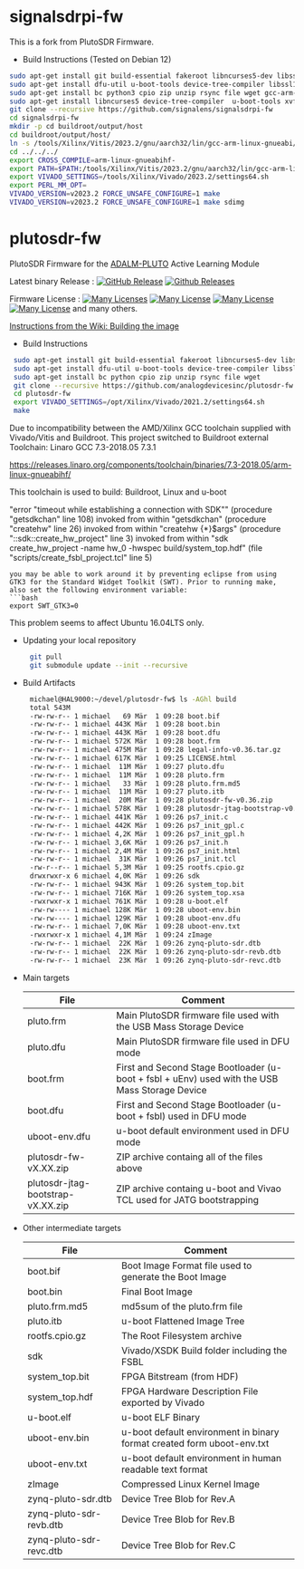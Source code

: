 # signalsdrpi-fw
This is a fork from PlutoSDR Firmware.

* Build Instructions (Tested on Debian 12)
```bash
sudo apt-get install git build-essential fakeroot libncurses5-dev libssl-dev ccache
sudo apt-get install dfu-util u-boot-tools device-tree-compiler libssl1.0-dev mtools
sudo apt-get install bc python3 cpio zip unzip rsync file wget gcc-arm-linux-gnueabihf
sudo apt-get install libncurses5 device-tree-compiler  u-boot-tools xvfb
git clone --recursive https://github.com/signalens/signalsdrpi-fw
cd signalsdrpi-fw
mkdir -p cd buildroot/output/host
cd buildroot/output/host/
ln -s /tools/Xilinx/Vitis/2023.2/gnu/aarch32/lin/gcc-arm-linux-gnueabi/x86_64-petalinux-linux
cd ../../../
export CROSS_COMPILE=arm-linux-gnueabihf-
export PATH=$PATH:/tools/Xilinx/Vitis/2023.2/gnu/aarch32/lin/gcc-arm-linux-gnueabi/bin
export VIVADO_SETTINGS=/tools/Xilinx/Vivado/2023.2/settings64.sh
export PERL_MM_OPT=
VIVADO_VERSION=v2023.2 FORCE_UNSAFE_CONFIGURE=1 make 
VIVADO_VERSION=v2023.2 FORCE_UNSAFE_CONFIGURE=1 make sdimg
```

# plutosdr-fw
PlutoSDR Firmware for the [ADALM-PLUTO](https://wiki.analog.com/university/tools/pluto "PlutoSDR Wiki Page") Active Learning Module

Latest binary Release : [![GitHub Release](https://img.shields.io/github/release/analogdevicesinc/plutosdr-fw.svg)](https://github.com/analogdevicesinc/plutosdr-fw/releases/latest)  [![Github Releases](https://img.shields.io/github/downloads/analogdevicesinc/plutosdr-fw/total.svg)](https://github.com/analogdevicesinc/plutosdr-fw/releases/latest)

Firmware License : [![Many Licenses](https://img.shields.io/badge/license-LGPL2+-blue.svg)](https://github.com/analogdevicesinc/plutosdr-fw/blob/master/LICENSE.md)  [![Many License](https://img.shields.io/badge/license-GPL2+-blue.svg)](https://github.com/analogdevicesinc/plutosdr-fw/blob/master/LICENSE.md)  [![Many License](https://img.shields.io/badge/license-BSD-blue.svg)](https://github.com/analogdevicesinc/plutosdr-fw/blob/master/LICENSE.md)  [![Many License](https://img.shields.io/badge/license-apache-blue.svg)](https://github.com/analogdevicesinc/plutosdr-fw/blob/master/LICENSE.md) and many others.

[Instructions from the Wiki: Building the image](https://wiki.analog.com/university/tools/pluto/building_the_image)

* Build Instructions
```bash
 sudo apt-get install git build-essential fakeroot libncurses5-dev libssl-dev ccache
 sudo apt-get install dfu-util u-boot-tools device-tree-compiler libssl1.0-dev mtools
 sudo apt-get install bc python cpio zip unzip rsync file wget
 git clone --recursive https://github.com/analogdevicesinc/plutosdr-fw.git
 cd plutosdr-fw
 export VIVADO_SETTINGS=/opt/Xilinx/Vivado/2021.2/settings64.sh
 make

```

Due to incompatibility between the AMD/Xilinx GCC toolchain supplied with Vivado/Vitis and Buildroot.
This project switched to Buildroot external Toolchain: Linaro GCC 7.3-2018.05 7.3.1

https://releases.linaro.org/components/toolchain/binaries/7.3-2018.05/arm-linux-gnueabihf/

This toolchain is used to build: Buildroot, Linux and u-boot


"error "timeout while establishing a connection with SDK""
    (procedure "getsdkchan" line 108)
    invoked from within
"getsdkchan"
    (procedure "createhw" line 26)
    invoked from within
"createhw {*}$args"
    (procedure "::sdk::create_hw_project" line 3)
    invoked from within
"sdk create_hw_project -name hw_0 -hwspec build/system_top.hdf"
    (file "scripts/create_fsbl_project.tcl" line 5)
```
you may be able to work around it by preventing eclipse from using GTK3 for the Standard Widget Toolkit (SWT). Prior to running make, also set the following environment variable: 
```bash
export SWT_GTK3=0
```
This problem seems to affect Ubuntu 16.04LTS only.

 * Updating your local repository 
 ```bash 
      git pull
      git submodule update --init --recursive
  ```
   
* Build Artifacts
 ```bash
      michael@HAL9000:~/devel/plutosdr-fw$ ls -AGhl build
      total 543M
      -rw-rw-r-- 1 michael   69 Mär  1 09:28 boot.bif
      -rw-rw-r-- 1 michael 443K Mär  1 09:28 boot.bin
      -rw-rw-r-- 1 michael 443K Mär  1 09:28 boot.dfu
      -rw-rw-r-- 1 michael 572K Mär  1 09:28 boot.frm
      -rw-rw-r-- 1 michael 475M Mär  1 09:28 legal-info-v0.36.tar.gz
      -rw-rw-r-- 1 michael 617K Mär  1 09:25 LICENSE.html
      -rw-rw-r-- 1 michael  11M Mär  1 09:27 pluto.dfu
      -rw-rw-r-- 1 michael  11M Mär  1 09:28 pluto.frm
      -rw-rw-r-- 1 michael   33 Mär  1 09:28 pluto.frm.md5
      -rw-rw-r-- 1 michael  11M Mär  1 09:27 pluto.itb
      -rw-rw-r-- 1 michael  20M Mär  1 09:28 plutosdr-fw-v0.36.zip
      -rw-rw-r-- 1 michael 578K Mär  1 09:28 plutosdr-jtag-bootstrap-v0.36.zip
      -rw-rw-r-- 1 michael 441K Mär  1 09:26 ps7_init.c
      -rw-rw-r-- 1 michael 442K Mär  1 09:26 ps7_init_gpl.c
      -rw-rw-r-- 1 michael 4,2K Mär  1 09:26 ps7_init_gpl.h
      -rw-rw-r-- 1 michael 3,6K Mär  1 09:26 ps7_init.h
      -rw-rw-r-- 1 michael 2,4M Mär  1 09:26 ps7_init.html
      -rw-rw-r-- 1 michael  31K Mär  1 09:26 ps7_init.tcl
      -rw-r--r-- 1 michael 5,3M Mär  1 09:25 rootfs.cpio.gz
      drwxrwxr-x 6 michael 4,0K Mär  1 09:26 sdk
      -rw-rw-r-- 1 michael 943K Mär  1 09:26 system_top.bit
      -rw-rw-r-- 1 michael 716K Mär  1 09:26 system_top.xsa
      -rwxrwxr-x 1 michael 761K Mär  1 09:28 u-boot.elf
      -rw-rw---- 1 michael 128K Mär  1 09:28 uboot-env.bin
      -rw-rw---- 1 michael 129K Mär  1 09:28 uboot-env.dfu
      -rw-rw-r-- 1 michael 7,0K Mär  1 09:28 uboot-env.txt
      -rwxrwxr-x 1 michael 4,1M Mär  1 09:24 zImage
      -rw-rw-r-- 1 michael  22K Mär  1 09:26 zynq-pluto-sdr.dtb
      -rw-rw-r-- 1 michael  22K Mär  1 09:26 zynq-pluto-sdr-revb.dtb
      -rw-rw-r-- 1 michael  23K Mär  1 09:26 zynq-pluto-sdr-revc.dtb

 ```
 
 * Main targets
 
     | File  | Comment |
     | ------------- | ------------- | 
     | pluto.frm | Main PlutoSDR firmware file used with the USB Mass Storage Device |
     | pluto.dfu | Main PlutoSDR firmware file used in DFU mode |
     | boot.frm  | First and Second Stage Bootloader (u-boot + fsbl + uEnv) used with the USB Mass Storage Device |
     | boot.dfu  | First and Second Stage Bootloader (u-boot + fsbl) used in DFU mode |
     | uboot-env.dfu  | u-boot default environment used in DFU mode |
     | plutosdr-fw-vX.XX.zip  | ZIP archive containg all of the files above |  
     | plutosdr-jtag-bootstrap-vX.XX.zip  | ZIP archive containg u-boot and Vivao TCL used for JATG bootstrapping |       
 
  * Other intermediate targets

     | File  | Comment |
     | ------------- | ------------- |
     | boot.bif | Boot Image Format file used to generate the Boot Image |
     | boot.bin | Final Boot Image |
     | pluto.frm.md5 | md5sum of the pluto.frm file |
     | pluto.itb | u-boot Flattened Image Tree |
     | rootfs.cpio.gz | The Root Filesystem archive |
     | sdk | Vivado/XSDK Build folder including  the FSBL |
     | system_top.bit | FPGA Bitstream (from HDF) |
     | system_top.hdf | FPGA Hardware Description  File exported by Vivado |
     | u-boot.elf | u-boot ELF Binary |
     | uboot-env.bin | u-boot default environment in binary format created form uboot-env.txt |
     | uboot-env.txt | u-boot default environment in human readable text format |
     | zImage | Compressed Linux Kernel Image |
     | zynq-pluto-sdr.dtb | Device Tree Blob for Rev.A |
     | zynq-pluto-sdr-revb.dtb | Device Tree Blob for Rev.B|     
     | zynq-pluto-sdr-revc.dtb | Device Tree Blob for Rev.C|
 

